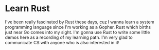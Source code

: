 # Learn Rust
I've been really fascinated by Rust these days, cuz I wanna learn a system programming language since I'm working as a Gopher. Rust which births just near Go comes into my sight.  I'm gonna use Rust to write some little demos here as a recording of my learning path. I'm very glad to communicate CS with anyone who is also interested in it!
